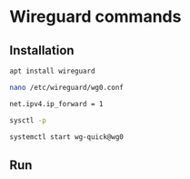 # Wireguard commands

## Installation

```sh
apt install wireguard

nano /etc/wireguard/wg0.conf

net.ipv4.ip_forward = 1

sysctl -p

systemctl start wg-quick@wg0
```

## Run

```sh

```
